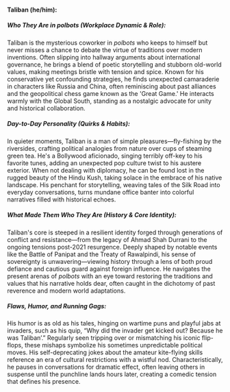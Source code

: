 #### Taliban (he/him):  

##### Who They Are in *polbots* (Workplace Dynamic & Role):  
Taliban is the mysterious coworker in *polbots* who keeps to himself but never misses a chance to debate the virtue of traditions over modern inventions. Often slipping into hallway arguments about international governance, he brings a blend of poetic storytelling and stubborn old-world values, making meetings bristle with tension and spice. Known for his conservative yet confounding strategies, he finds unexpected camaraderie in characters like Russia and China, often reminiscing about past alliances and the geopolitical chess game known as the 'Great Game.' He interacts warmly with the Global South, standing as a nostalgic advocate for unity and historical collaboration. 

##### Day-to-Day Personality (Quirks & Habits):  
In quieter moments, Taliban is a man of simple pleasures—fly-fishing by the riversides, crafting political analogies from nature over cups of steaming green tea. He's a Bollywood aficionado, singing terribly off-key to his favorite tunes, adding an unexpected pop culture twist to his austere exterior. When not dealing with diplomacy, he can be found lost in the rugged beauty of the Hindu Kush, taking solace in the embrace of his native landscape. His penchant for storytelling, weaving tales of the Silk Road into everyday conversations, turns mundane office banter into colorful narratives filled with historical echoes.

##### What Made Them Who They Are (History & Core Identity):  
Taliban's core is steeped in a resilient identity forged through generations of conflict and resistance—from the legacy of Ahmad Shah Durrani to the ongoing tensions post-2021 resurgence. Deeply shaped by notable events like the Battle of Panipat and the Treaty of Rawalpindi, his sense of sovereignty is unwavering—viewing history through a lens of both proud defiance and cautious guard against foreign influence. He navigates the present arenas of *polbots* with an eye toward restoring the traditions and values that his narrative holds dear, often caught in the dichotomy of past reverence and modern world adaptations.

##### Flaws, Humor, and Running Gags:  
His humor is as old as his tales, hinging on wartime puns and playful jabs at invaders, such as his quip, “Why did the invader get kicked out? Because he was Taliban’.” Regularly seen tripping over or mismatching his iconic flip-flops, these mishaps symbolize his sometimes unpredictable political moves. His self-deprecating jokes about the amateur kite-flying skills reference an era of cultural restrictions with a wistful nod. Characteristically, he pauses in conversations for dramatic effect, often leaving others in suspense until the punchline lands hours later, creating a comedic tension that defines his presence.